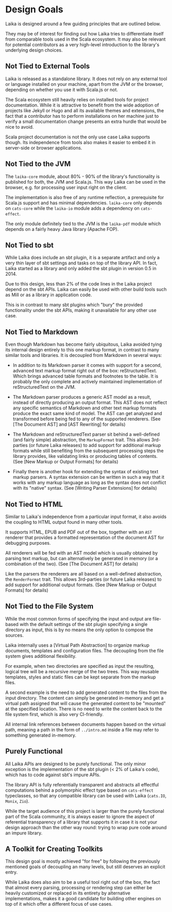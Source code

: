 
Design Goals
============

Laika is designed around a few guiding principles that are outlined below.

They may be of interest for finding out how Laika tries to differentiate itself from comparable tools used in the
Scala ecosystem. 
It may also be relevant for potential contributors as a very high-level introduction to the library's 
underlying design choices.


Not Tied to External Tools
--------------------------

Laika is released as a standalone library.
It does not rely on any external tool or language installed on your machine, apart from the JVM or the browser,
depending on whether you use it with Scala.js or not.

The Scala ecosystem still heavily relies on installed tools for project documentation.
While it is attractive to benefit from the wide adoption of projects like Jekyll or Hugo and all its available
themes and extensions, the fact that a contributor has to perform installations on her machine just to verify
a small documentation change presents an extra hurdle that would be nice to avoid.

Scala project documentation is not the only use case Laika supports though.
Its independence from tools also makes it easier to embed it in server-side or browser applications.


Not Tied to the JVM
-------------------

The `laika-core` module, about 80% - 90% of the library's functionality is published for both, the JVM and Scala.js.
This way Laika can be used in the browser, e.g. for processing user input right on the client.

The implementation is also free of any runtime reflection, a prerequisite for Scala.js support and has
minimal dependencies. 
`laika-core` only depends on `cats-core` while the `laika-io` module adds a dependency on `cats-effect`.

The only module definitely tied to the JVM is the `laika-pdf` module which depends on a fairly heavy Java library
(Apache FOP). 


Not Tied to sbt
---------------

While Laika does include an sbt plugin, it is a separate artifact and only a very thin layer
of sbt settings and tasks on top of the library API.
In fact, Laika started as a library and only added the sbt plugin in version 0.5 in 2014.

Due to this design, less than 2% of the code lines in the Laika project depend on the sbt APIs.
Laika can easily be used with other build tools such as Mill or as a library in application code.

This is in contrast to many sbt plugins which "bury" the provided functionality under the sbt APIs,
making it unavailable for any other use case.


Not Tied to Markdown
--------------------

Even though Markdown has become fairly ubiquitous, Laika avoided tying its internal design entirely to this one
markup format, in contrast to many similar tools and libraries.
It is decoupled from Markdown in several ways:

* In addition to its Markdown parser it comes with support for a second, 
  advanced text markup format right out of the box: reStructuredText.
  Which brings advanced table formats and footnotes to the table.
  It is probably the only complete and actively maintained implementation of reStructuredText on the JVM.
  
* The Markdown parser produces a generic AST model as a result, instead of directly producing an output format.
  This AST does not reflect any specific semantics of Markdown and other text markup formats produce the exact
  same kind of model. The AST can get analyzed and transformed before being fed to any of the supported
  renderers. (See [The Document AST] and [AST Rewriting] for details)
  
* The Markdown and reStructuredText parser sit behind a well-defined (and fairly simple) abstraction, 
  the `MarkupFormat` trait. 
  This allows 3rd-parties (or future Laika releases) to add support for additional markup formats while
  still benefiting from the subsequent processing steps the library provides, like validating links or
  producing tables of contents. (See [New Markup or Output Formats] for details)
  
* Finally there is another hook for extending the syntax of existing text markup parsers. 
  A syntax extension can be written in such a way that it works with any markup language as long as the
  syntax does not conflict with its "native" syntax. (See [Writing Parser Extensions] for details)
 

Not Tied to HTML
----------------

Similar to Laika's independence from a particular input format, it also avoids the coupling to HTML output
found in many other tools.

It supports HTML, EPUB and PDF out of the box, together with an `AST` renderer that provides a formatted
representation of the document AST for debugging purposes.

All renderers will be fed with an AST model which is usually obtained by parsing text markup,
but can alternatively be generated in memory (or a combination of the two). (See [The Document AST] for details)

Like the parsers the renderers are all based on a well-defined abstraction, the `RenderFormat` trait.
This allows 3rd-parties (or future Laika releases) to add support for additional output formats.
(See [New Markup or Output Formats] for details) 


Not Tied to the File System
--------------------------- 

While the most common forms of specifying the input and output are file-based with the default
settings of the sbt plugin specifying a single directory as input, this is by no means the only option to compose 
the sources.
 
Laika internally uses a [Virtual Path Abstraction] to organize markup documents, templates and configuration files.
The decoupling from the file system gives additional flexibility. 

For example, when two directories are specified as input the resulting, logical tree will be a recursive merge
of the two trees. 
This way reusable templates, styles and static files can be kept separate from the markup files.  

A second example is the need to add generated content to the files from the input directory.
The content can simply be generated in-memory and get a virtual path assigned that will cause the generated
content to be "mounted" at the specified location.
There is no need to write the content back to the file system first, which is also very CI-friendly.

All internal link references between documents happen based on the virtual path, 
meaning a path in the form of `../intro.md` inside a file may refer to something generated in-memory.


Purely Functional
-----------------

All Laika APIs are designed to be purely functional. 
The only minor exception is the implementation of the sbt plugin (< 2% of Laika's code), 
which has to code against sbt's impure APIs.

The library API is fully referentially transparent and abstracts all effectful computations behind a polymorphic
effect type based on `cats-effect` typeclasses, so that any compatible library can be used with Laika (`cats.IO`,
`Monix`, `Zio`).

While the target audience of this project is larger than the purely functional part of the Scala community,
it is always easier to ignore the aspect of referential transparency of a library that supports it in
case it is not your design approach than the other way round: trying to wrap pure code around an impure library.


A Toolkit for Creating Toolkits
-------------------------------

This design goal is mostly achieved "for free" by following the previously mentioned goals of decoupling an many levels,
but still deserves an explicit entry.

While Laika does also aim to be a useful tool right out of the box, the fact that almost every parsing,
processing or rendering step can either be heavily customized or replaced in its entirety by alternative implementations,
makes it a good candidate for building other engines on top of it which offer a different focus of use cases. 
